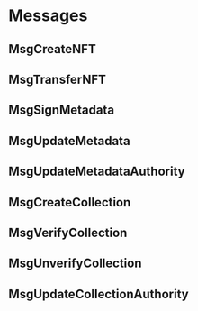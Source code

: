 # Messages

## MsgCreateNFT

## MsgTransferNFT

## MsgSignMetadata

## MsgUpdateMetadata

## MsgUpdateMetadataAuthority

## MsgCreateCollection

## MsgVerifyCollection

## MsgUnverifyCollection

## MsgUpdateCollectionAuthority
